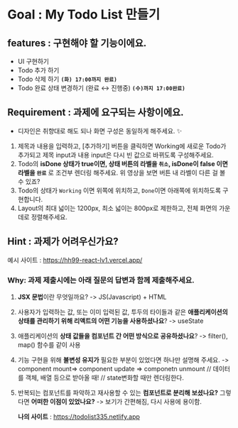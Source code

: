 # Goal : My Todo List 만들기 

## features : 구현해야 할 기능이에요.
- UI 구현하기
- Todo 추가 하기
- Todo 삭제 하기 **`(화) 17:00까지 완료)`**
- Todo 완료 상태 변경하기 (완료 ↔ 진행중) **`(수)까지 17:00완료)`**

## Requirement : 과제에 요구되는 사항이에요.
- 디자인은 취향대로 해도 되나 화면 구성은 동일하게 해주세요. ✨
1. 제목과 내용을 입력하고, [추가하기] 버튼을 클릭하면 Working에 새로운 Todo가 추가되고 제목 input과 내용 input은 다시 빈 값으로 바뀌도록 구성해주세요.
2. Todo의 **isDone 상태가 true이면, 상태 버튼의 라벨을 `취소`, isDone이 false 이면 라벨을 `완료`** 로 조건부 렌더링 해주세요. 위 영상을 보면 버튼 내 라벨이 다른 걸 볼 수 있죠?
3. Todo의 상태가 `Working` 이면 위쪽에 위치하고, `Done`이면 아래쪽에 위치하도록 구현합니다.
4. Layout의 최대 넓이는 1200px, 최소 넓이는 800px로 제한하고, 전체 화면의 가운데로 정렬해주세요.

## Hint : 과제가 어려우신가요?
예시 사이트 : https://hh99-react-lv1.vercel.app/

### Why: 과제 제출시에는 아래 질문의 답변과 함께 제출해주세요.
1. **JSX 문법**이란 무엇일까요?
  -> JS(Javascript) + HTML
2. 사용자가 입력하는 값, 또는 이미 입력된 값, 투두의 타이들과 같은 **애플리케이션의 상태를 관리하기 위해 리액트의 어떤 기능을 사용하셨나요**?
   -> useState
3. 애플리케이션의 **상태 값들을 컴포넌트 간 어떤 방식으로 공유하셨나요**?
  -> filter(), map() 함수를 같이 사용
4. 기능 구현을 위해 **불변성 유지가** 필요한 부분이 있었다면 하나만 설명해 주세요.
  -> component mount=> component update => componetn unmount // 데이터를 객체, 배열 등으로 받아올 때! // state변화할 때만 렌더링한다.
5. 반복되는 컴포넌트를 파악하고 재사용할 수 있는 **컴포넌트로 분리해 보셨나요?** 그렇다면 **어떠한 이점이 있었나요?**
  -> 보기가 간편해짐, 다시 사용에 용이함.

   **나의 사이트** : https://todolist335.netlify.app
